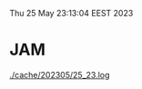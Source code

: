 Thu 25 May 23:13:04 EEST 2023
# JAM
<a href='./cache/202305/25_23.log'>./cache/202305/25_23.log</a>
